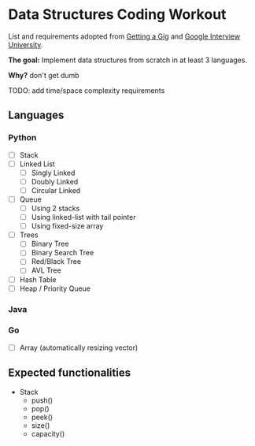 # Data Structures Coding Workout

List and requirements adopted from [Getting a Gig](https://github.com/cassidoo/getting-a-gig) and [Google Interview University](https://github.com/jwasham/google-interview-university).

**The goal:** Implement data structures from scratch in at least 3 languages.

**Why?** don't get dumb

TODO: add time/space complexity requirements

## Languages

### Python

- [ ] Stack
- [ ] Linked List 
	- [ ] Singly Linked  
	- [ ] Doubly Linked  
	- [ ] Circular Linked  
- [ ] Queue 
	- [ ] Using 2 stacks
	- [ ] Using linked-list with tail pointer
	- [ ] Using fixed-size array
- [ ] Trees
	- [ ] Binary Tree
	- [ ] Binary Search Tree
	- [ ] Red/Black Tree
	- [ ] AVL Tree  
- [ ] Hash Table
- [ ] Heap / Priority Queue

### Java

### Go

- [ ] Array (automatically resizing vector)

## Expected functionalities

- Stack
	- push()
	- pop()
	- peek()
	- size()
	- capacity()
